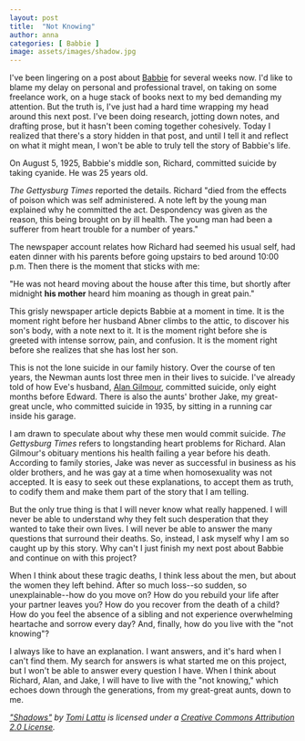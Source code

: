 ```yaml
---
layout: post
title:  "Not Knowing"
author: anna
categories: [ Babbie ]
image: assets/images/shadow.jpg
---
```

I've been lingering on a post about [Babbie]({{site.baseurl}}/babbie) for several weeks now. I'd like to blame my delay on personal and professional travel, on taking on some freelance work, on a huge stack of books next to my bed demanding my attention. But the truth is, I've just had a hard time wrapping my head around this next post. I've been doing research, jotting down notes, and drafting prose, but it hasn't been coming together cohesively. Today I realized that there's a story hidden in that post, and until I tell it and reflect on what it might mean, I won't be able to truly tell the story of Babbie's life.

On August 5, 1925, Babbie's middle son, Richard, committed suicide by taking cyanide. He was 25 years old.

*The Gettysburg Times* reported the details. Richard "died from the effects of poison which was self administered. A note left by the young man explained why he committed the act. Despondency was given as the reason, this being brought on by ill health. The young man had been a sufferer from heart trouble for a number of years."

The newspaper account relates how Richard had seemed his usual self, had eaten dinner with his parents before going upstairs to bed around 10:00 p.m. Then there is the moment that sticks with me:

"He was not heard moving about the house after this time, but shortly after midnight **his mother** heard him moaning as though in great pain."

This grisly newspaper article depicts Babbie at a moment in time. It is the moment right before her husband Abner climbs to the attic, to discover his son's body, with a note next to it. It is the moment right before she is greeted with intense sorrow, pain, and confusion. It is the moment right before she realizes that she has lost her son.

This is not the lone suicide in our family history. Over the course of ten years, the Newman aunts lost three men in their lives to suicide. I've already told of how Eve's husband, [Alan Gilmour]({{site.baseurl}}/eve/2017/02/06/who-was-alan-gilmour), committed suicide, only eight months before Edward. There is also the aunts' brother Jake, my great-great uncle, who committed suicide in 1935, by sitting in a running car inside his garage.

I am drawn to speculate about why these men would commit suicide. *The Gettysburg Times* refers to longstanding heart problems for Richard. Alan Gilmour's obituary mentions his health failing a year before his death. According to family stories, Jake was never as successful in business as his older brothers, and he was gay at a time when homosexuality was not accepted. It is easy to seek out these explanations, to accept them as truth, to codify them and make them part of the story that I am telling.

But the only true thing is that I will never know what really happened. I will never be able to understand why they felt such desperation that they wanted to take their own lives. I will never be able to answer the many questions that surround their deaths. So, instead, I ask myself why I am so caught up by this story. Why can't I just finish my next post about Babbie and continue on with this project?

When I think about these tragic deaths, I think less about the men, but about the women they left behind. After so much loss--so sudden, so unexplainable--how do you move on? How do you rebuild your life after your partner leaves you? How do you recover from the death of a child? How do you feel the absence of a sibling and not experience overwhelming heartache and sorrow every day? And, finally, how do you live with the "not knowing"?

I always like to have an explanation. I want answers, and it's hard when I can't find them. My search for answers is what started me on this project, but I won't be able to answer every question I have. When I think about Richard, Alan, and Jake, I will have to live with the "not knowing," which echoes down through the generations, from my great-great aunts, down to me.

*["Shadows"](https://www.flickr.com/photos/98317926@N04/9572145584/) by [Tomi Lattu](https://www.flickr.com/photos/98317926@N04/) is licensed under a [Creative Commons Attribution 2.0 License](https://creativecommons.org/licenses/by/2.0/).*
